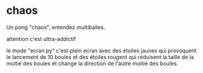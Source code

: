 # chaos
Un pong "chaos", entendez multiballes.

attention c'est ultra-addictif

le mode "ecran.py" c'est plein ecran avec des étoiles jaunes qui provoquent le lancement de 10 boules et des étoiles rougent qui réduisent la taille de la moitié des boules et change la direction de l'autre moitié des boules.
